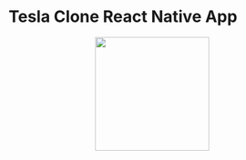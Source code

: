 # Tesla Clone React Native App

<p align="center">
    <img src="https://pngimg.com/uploads/tesla_logo/tesla_logo_PNG21.png" width="200">
</p>

